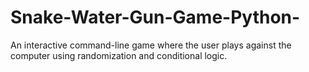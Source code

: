 # Snake-Water-Gun-Game-Python-
An interactive command-line game where the user plays against the computer using randomization and conditional logic.
